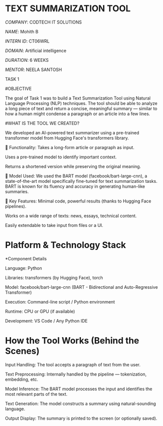 #  TEXT SUMMARIZATION TOOL

*COMPANY*: CODTECH IT SOLUTIONS

*NAME*: Mohith B

*INTERN ID*: CT06WRL

*DOMAIN*: Artificial intelligence 

*DURATION*: 6 WEEKS

*MENTOR*: NEELA SANTOSH

TASK 1

#OBJECTIVE

The goal of Task 1 was to build a Text Summarization Tool using Natural Language Processing (NLP) techniques. The tool should be able to analyze a long piece of text and return a concise, meaningful summary — similar to how a human might condense a paragraph or an article into a few lines.

#WHAT IS THE TOOL WE CREATED?

We developed an AI-powered text summarizer using a pre-trained transformer model from Hugging Face's transformers library.

🔹 Functionality:
Takes a long-form article or paragraph as input.

Uses a pre-trained model to identify important context.

Returns a shortened version while preserving the original meaning.

🔹 Model Used:
We used the BART model (facebook/bart-large-cnn), a state-of-the-art model specifically fine-tuned for text summarization tasks. BART is known for its fluency and accuracy in generating human-like summaries.

🔹 Key Features:
Minimal code, powerful results (thanks to Hugging Face pipelines).

Works on a wide range of texts: news, essays, technical content.

Easily extendable to take input from files or a UI.

# Platform & Technology Stack

*Component	Details

Language:	Python

Libraries:	transformers (by Hugging Face), torch

Model:	facebook/bart-large-cnn (BART - Bidirectional and Auto-Regressive Transformer)

Execution:	Command-line script / Python environment

Runtime:	CPU or GPU (if available)

Development:	VS Code / Any Python IDE

# How the Tool Works (Behind the Scenes)
 
Input Handling: The tool accepts a paragraph of text from the user.

Text Preprocessing: Internally handled by the pipeline — tokenization, embedding, etc.

Model Inference: The BART model processes the input and identifies the most relevant parts of the text.

Text Generation: The model constructs a summary using natural-sounding language.

Output Display: The summary is printed to the screen (or optionally saved).
